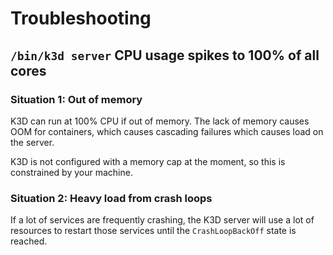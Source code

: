 # Troubleshooting

## `/bin/k3d server` CPU usage spikes to 100% of all cores

### Situation 1: Out of memory

K3D can run at 100% CPU if out of memory. The lack of memory causes OOM for containers, which causes cascading failures which causes load on the server.

K3D is not configured with a memory cap at the moment, so this is constrained by your machine.

### Situation 2: Heavy load from crash loops

If a lot of services are frequently crashing, the K3D server will use a lot of resources to restart those services until the `CrashLoopBackOff` state is reached.

